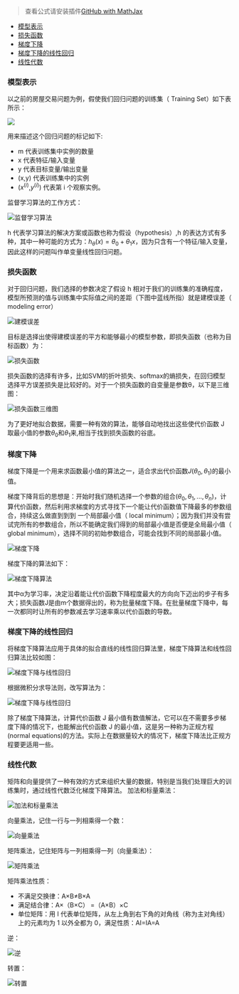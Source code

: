 > 查看公式请安装插件[GitHub with MathJax](https://chrome.google.com/webstore/detail/github-with-mathjax/ioemnmodlmafdkllaclgeombjnmnbima)

<!-- TOC -->

- [模型表示](#模型表示)
- [损失函数](#损失函数)
- [梯度下降](#梯度下降)
- [梯度下降的线性回归](#梯度下降的线性回归)
- [线性代数](#线性代数)

<!-- /TOC -->

### 模型表示
以之前的房屋交易问题为例，假使我们回归问题的训练集（ Training Set）如下表所示：

![](image/2-1.png)

用来描述这个回归问题的标记如下:
- m 代表训练集中实例的数量
- x 代表特征/输入变量
- y 代表目标变量/输出变量
- (x,y) 代表训练集中的实例
- ($x^{(i)}$,$y^{(i)}$) 代表第 i 个观察实例。

监督学习算法的工作方式：

![监督学习算法](image/2-2.png)

h 代表学习算法的解决方案或函数也称为假设（hypothesis）,h
 的表达方式有多种，其中一种可能的方式为：$h_θ(x)=θ_0+θ_1 x$，因为只含有一个特征/输入变量，因此这样的问题叫作单变量线性回归问题。

### 损失函数
对于回归问题，我们选择的参数决定了假设 h 相对于我们的训练集的准确程度，模型所预测的值与训练集中实际值之间的差距（下图中蓝线所指）就是建模误差（ modeling error）

![建模误差](image/2-3.png)

目标是选择出使得建模误差的平方和能够最小的模型参数，即损失函数（也称为目标函数）为：

![损失函数](image/2-4.png)

损失函数的选择有许多，比如SVM的折叶损失、softmax的熵损失，在回归模型选择平方误差损失是比较好的。对于一个损失函数的自变量是参数θ，以下是三维图：

![损失函数三维图](image/2-5.png)

为了更好地拟合数据，需要一种有效的算法，能够自动地找出这些使代价函数 J 取最小值的参数$θ_0$和$θ_1$来,相当于找到损失函数的谷底。

### 梯度下降
梯度下降是一个用来求函数最小值的算法之一，适合求出代价函数$J(θ_0,θ_1)$的最小值。

梯度下降背后的思想是：开始时我们随机选择一个参数的组合$(θ_0,θ_1,...,θ_n)$，计算代价函数，然后利用求梯度的方式寻找下一个能让代价函数值下降最多的参数组合，持续这么做直到到到
一个局部最小值（ local minimum）；因为我们并没有尝试完所有的参数组合，所以不能确定我们得到的局部最小值是否便是全局最小值（ global minimum），选择不同的初始参数组合，可能会找到不同的局部最小值。

![梯度下降](image/2-6.png)

梯度下降的算法如下：

![梯度下降算法](image/2-7.png)

其中α为学习率，决定沿着能让代价函数下降程度最大的方向向下迈出的步子有多大；损失函数J是由m个数据得出的，称为批量梯度下降。在批量梯度下降中，每一次都同时让所有的参数减去学习速率乘以代价函数的导数。

### 梯度下降的线性回归
将梯度下降算法应用于具体的拟合直线的线性回归算法里，梯度下降算法和线性回归算法比较如图：

![梯度下降与线性回归](image/2-8.png)

根据微积分求导法则，改写算法为：

![梯度下降与线性回归](image/2-9.png)

除了梯度下降算法，计算代价函数 J 最小值有数值解法，它可以在不需要多步梯度下降的情况下，也能解出代价函数 J 的最小值，这是另一种称为正规方程(normal equations)的方法。实际上在数据量较大的情况下，梯度下降法比正规方程要更适用一些。

### 线性代数
矩阵和向量提供了一种有效的方式来组织大量的数据，特别是当我们处理巨大的训练集时，通过线性代数泛化梯度下降算法。
加法和标量乘法：

![加法和标量乘法](image/2-10.png)

向量乘法，记住一行与一列相乘得一个数：

![向量乘法](image/2-11.png)

矩阵乘法，记住矩阵与一列相乘得一列（向量乘法）：

![矩阵乘法](image/2-13.png)

矩阵乘法性质：
- 不满足交换律：A×B≠B×A
- 满足结合律：A×（B×C） =（A×B）×C
- 单位矩阵：用 I 代表单位矩阵，从左上角到右下角的对角线（称为主对角线）上的元素均为 1 以外全都为 0，满足性质：AI=IA=A

逆：

![逆](image/2-13.png)

转置：

![转置](image/2-14.png)